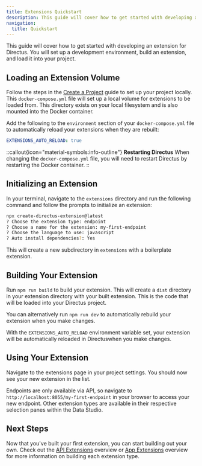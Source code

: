 ```yaml
---
title: Extensions Quickstart
description: This guide will cover how to get started with developing an extension for Directus.
navigation:
  title: Quickstart
---
```



This guide will cover how to get started with developing an extension for Directus. You will set up a development environment, build an extension, and load it into your project.

## Loading an Extension Volume 

Follow the steps in the [Create a Project](/getting-started/create-a-project) guide to set up your project locally. This `docker-compose.yml` file will set up a local volume for extensions to be loaded from. This directory exists on your local filesystem and is also mounted into the Docker container.

Add the following to the `environment` section of your `docker-compose.yml` file to automatically reload your extensions when they are rebuilt:

```yaml
EXTENSIONS_AUTO_RELOAD: true
```

::callout{icon="material-symbols:info-outline"}
**Restarting Directus**
When changing the `docker-compose.yml` file, you will need to restart Directus by restarting the Docker container.
::

## Initializing an Extension

In your terminal, navigate to the `extensions` directory and run the following command and follow the prompts to initialize an extension:

```bash
npx create-directus-extension@latest
? Choose the extension type: endpoint
? Choose a name for the extension: my-first-endpoint
? Choose the language to use: javascript
? Auto install dependencies?: Yes
```

This will create a new subdirectory in `extensions` with a boilerplate extension. 

## Building Your Extension

Run `npm run build` to build your extension. This will create a `dist` directory in your extension directory with your built extension. This is the code that will be loaded into your Directus project.

You can alternatively run `npm run dev` to automatically rebuild your extension when you make changes.

With the `EXTENSIONS_AUTO_RELOAD` environment variable set, your extension will be automatically reloaded in Directuswhen you make changes.

## Using Your Extension

Navigate to the extensions page in your project settings. You should now see your new extension in the list. 

Endpoints are only available via API, so navigate to `http://localhost:8055/my-first-endpoint` in your browser to access your new endpoint. Other extension types are available in their respective selection panes within the Data Studio.

## Next Steps

Now that you've built your first extension, you can start building out your own. Check out the [API Extensions](/extensions/api-extensions) overview or [App Extensions](/extensions/app-extensions) overview for more information on building each extension type.
